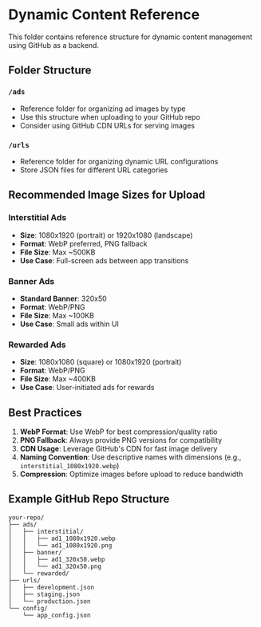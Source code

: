 # Dynamic Content Reference

This folder contains reference structure for dynamic content management using GitHub as a backend.

## Folder Structure

### `/ads`
- Reference folder for organizing ad images by type
- Use this structure when uploading to your GitHub repo
- Consider using GitHub CDN URLs for serving images

### `/urls`
- Reference folder for organizing dynamic URL configurations
- Store JSON files for different URL categories

## Recommended Image Sizes for Upload

### Interstitial Ads
- **Size**: 1080x1920 (portrait) or 1920x1080 (landscape)
- **Format**: WebP preferred, PNG fallback
- **File Size**: Max ~500KB
- **Use Case**: Full-screen ads between app transitions

### Banner Ads
- **Standard Banner**: 320x50
- **Format**: WebP/PNG
- **File Size**: Max ~100KB
- **Use Case**: Small ads within UI

### Rewarded Ads
- **Size**: 1080x1080 (square) or 1080x1920 (portrait)
- **Format**: WebP/PNG
- **File Size**: Max ~400KB
- **Use Case**: User-initiated ads for rewards

## Best Practices

1. **WebP Format**: Use WebP for best compression/quality ratio
2. **PNG Fallback**: Always provide PNG versions for compatibility
3. **CDN Usage**: Leverage GitHub's CDN for fast image delivery
4. **Naming Convention**: Use descriptive names with dimensions (e.g., `interstitial_1080x1920.webp`)
5. **Compression**: Optimize images before upload to reduce bandwidth

## Example GitHub Repo Structure
```
your-repo/
├── ads/
│   ├── interstitial/
│   │   ├── ad1_1080x1920.webp
│   │   └── ad1_1080x1920.png
│   ├── banner/
│   │   ├── ad1_320x50.webp
│   │   └── ad1_320x50.png
│   └── rewarded/
├── urls/
│   ├── development.json
│   ├── staging.json
│   └── production.json
└── config/
    └── app_config.json
```
